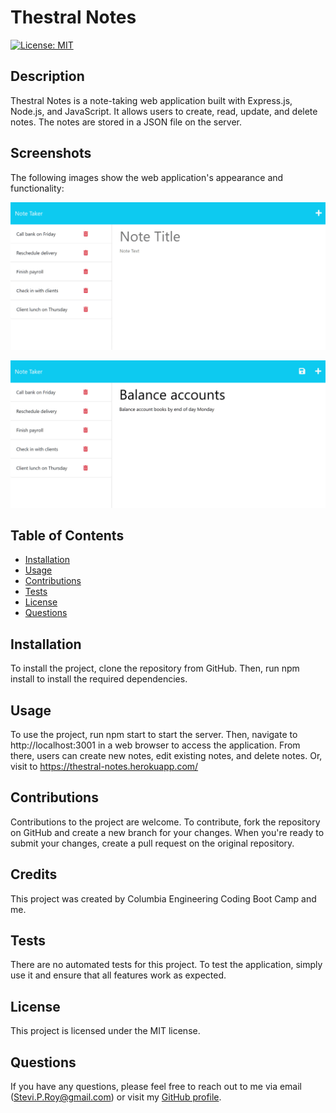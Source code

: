 # Thestral Notes

[![License: MIT](https://img.shields.io/badge/License-MIT-yellow.svg)](https://opensource.org/licenses/MIT)

## Description

Thestral Notes is a note-taking web application built with Express.js, Node.js, and JavaScript. It allows users to create, read, update, and delete notes. The notes are stored in a JSON file on the server.

## Screenshots

The following images show the web application's appearance and functionality:

![Existing notes are listed in the left-hand column with empty fields on the right-hand side for the new note’s title and text.](./Screenshots/11-express-homework-demo-01.png)

![Note titled “Balance accounts” reads, “Balance account books by end of day Monday,” with other notes listed on the left.](./Screenshots/11-express-homework-demo-02.png)


## Table of Contents

- [Installation](#installation)
- [Usage](#usage)
- [Contributions](#contributions)
- [Tests](#tests)
- [License](#license)
- [Questions](#questions)


## Installation

To install the project, clone the repository from GitHub. Then, run npm install to install the required dependencies.

## Usage

To use the project, run npm start to start the server. Then, navigate to http://localhost:3001 in a web browser to access the application. From there, users can create new notes, edit existing notes, and delete notes.
Or, visit to https://thestral-notes.herokuapp.com/

## Contributions

Contributions to the project are welcome. To contribute, fork the repository on GitHub and create a new branch for your changes. When you're ready to submit your changes, create a pull request on the original repository.

## Credits

This project was created by Columbia Engineering Coding Boot Camp and me.

## Tests

There are no automated tests for this project. To test the application, simply use it and ensure that all features work as expected.

## License

This project is licensed under the MIT license.

## Questions

If you have any questions, please feel free to reach out to me via email (Stevi.P.Roy@gmail.com) or visit my [GitHub profile](https://github.com/SteviRoy).